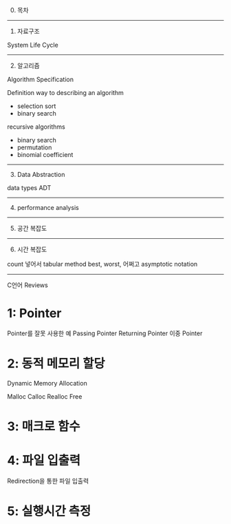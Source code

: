 0. 목차

---

1. 자료구조

System Life Cycle

---

2. 알고리즘

Algorithm Specification

Definition
way to describing an algorithm

- selection sort
- binary search

recursive algorithms
- binary search
- permutation
- binomial coefficient

---

3. Data Abstraction

data types
ADT

---

4. performance analysis

---

5. 공간 복잡도

--- 

6. 시간 복잡도

count 넣어서
tabular method
best, worst, 어쩌고
asymptotic notation

---

C언어 Reviews

# 1: Pointer

Pointer를 잘못 사용한 예
Passing Pointer
Returning Pointer
이중 Pointer


# 2: 동적 메모리 할당

Dynamic Memory Allocation

Malloc
Calloc
Realloc
Free

# 3: 매크로 함수

# 4: 파일 입출력

Redirection을 통한 파일 입출력

# 5: 실행시간 측정





